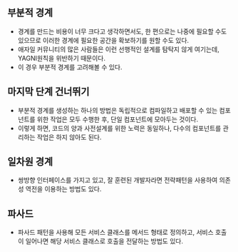 부분적 경계
-
- 경계를 만드는 비용이 너무 크다고 생각하면서도, 한 편으로는 나중에 필요할 수도 있으므로 이러한 경계에 필요한 공간을 확보하기를 원할 수도 있다.
- 애자일 커뮤니티의 많은 사람들은 이런 선행적인 설계를 탐탁지 않게 여기는데, YAGNI원칙을 위반하기 때문이다.
- 이 경우 부분적 경계를 고려해볼 수 있다.

마지막 단계 건너뛰기
-
- 부분적 경계를 생성하는 하나의 방법은 독립적으로 컴파일하고 배포할 수 있는 컴포넌트를 위한 작업은 모두 수행한 후, 단일 컴포넌트에 모아두는 것이다.
- 이렇게 하면, 코드의 양과 사전설계를 위한 노력은 동일하나, 다수의 컴포넌트를 관리하는 작업은 하지 않아도 된다.

일차원 경계
-
- 쌍방향 인터페이스를 가지고 있고, 잘 훈련된 개발자라면 전략패턴을 사용하여 의존성 역전을 이용하는 방법도 있다.

파사드
-
- 파사드 패턴을 사용해 모든 서비스 클래스를 메서드 형태로 정의하고, 서비스 호출이 일어나면 해당 서비스 클래스로 호출을 전달하는 방법도 있다.

